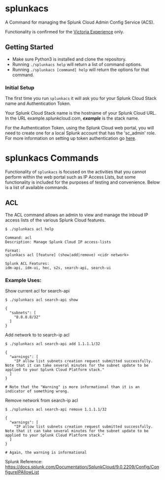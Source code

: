 # splunkacs
A Command for managing the Splunk Cloud Admin Config Service (ACS).

Functionality is confirmed for the [Victoria Experience](https://docs.splunk.com/Documentation/SplunkCloud/9.0.2209/Admin/Experience) only.

## Getting Started
- Make sure Python3 is installed and clone the repository.
- Running `./splunkacs help` will return a list of command options.
- Running `./splunkacs [command] help` will return the options for that command.

### Initial Setup
The first time you run `splunkacs` it will ask you for your Splunk Cloud Stack name and Authentication Token.

Your Splunk Cloud Stack name is the hostname of your Splunk Cloud URL. In the URL example.splunkcloud.com, ***example*** is the stack name. 

For the Authentication Token, using the Splunk Cloud web portal, you will need to create one for a local Splunk account that has the 'sc_admin' role. For more information on setting up token authentication go [here](https://docs.splunk.com/Documentation/SplunkCloud/9.0.2209/Config/ACSusage#Create_an_authentication_token).

# splunkacs Commands
Functionality of `splunkacs` is focused on the activities that you cannot perform within the web portal such as IP Access Lists, but some functionality is included for the purposes of testing and convenience. Below is a list of available commands.

## ACL
The ACL command allows an admin to view and manage the inboud IP access lists of the various Splunk Cloud features.

```
$ ./splunkacs acl help

Command: acl
Description: Manage Splunk Cloud IP access-lists

Format:
splunkacs acl [feature] (show|add|remove) <cidr network>

Splunk ACL Features:
idm-api, idm-ui, hec, s2s, search-api, search-ui
```

### Example Uses:

Show current acl for search-api
```
$ ./splunkacs acl search-api show

{
  "subnets": [
    "8.8.8.8/32"
  ]
}
```
Add network to to search-ip acl
```
$ ./splunkacs acl search-api add 1.1.1.1/32

{
  "warnings": [
    "IP allow list subnets creation request submitted successfully. Note that it can take several minutes for the subnet update to be applied to your Splunk Cloud Platform stack."
  ]
}

# Note that the "Warning" is more informational than it is an indicator of something wrong.
```

Remove network from search-ip acl
```
$ ./splunkacs acl search-api remove 1.1.1.1/32

{
  "warnings": [
    "IP allow list subnets creation request submitted successfully. Note that it can take several minutes for the subnet update to be applied to your Splunk Cloud Platform stack."
  ]
}

# Again, the warning is informational
```




Splunk Reference: https://docs.splunk.com/Documentation/SplunkCloud/9.0.2209/Config/ConfigureIPAllowList





